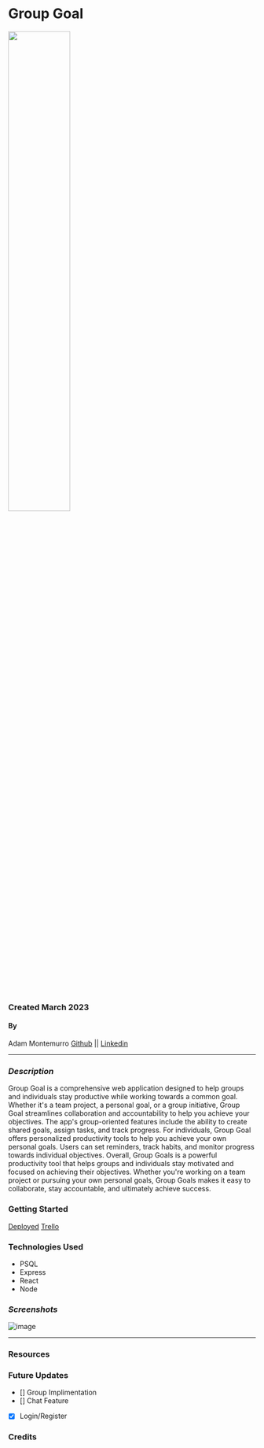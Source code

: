 # Group Goal
<img src="https://i.imgur.com/5RIIekP.png" width="50%" height="50%">

### Created March 2023
#### By 
Adam Montemurro [Github](https://github.com/AdamMontemurro) || [Linkedin](https://www.linkedin.com/in/adam-montemurro/) 
***

### ***Description***
Group Goal is a comprehensive web application designed to help groups and individuals stay productive while working towards a common goal. Whether it's a team project, a personal goal, or a group initiative, Group Goal streamlines collaboration and accountability to help you achieve your objectives. The app's group-oriented features include the ability to create shared goals, assign tasks, and track progress. For individuals, Group Goal offers personalized productivity tools to help you achieve your own personal goals. Users can set reminders, track habits, and monitor progress towards individual objectives. Overall, Group Goals is a powerful productivity tool that helps groups and individuals stay motivated and focused on achieving their objectives. Whether you're working on a team project or pursuing your own personal goals, Group Goals makes it easy to collaborate, stay accountable, and ultimately achieve success.

### Getting Started
[Deployed](https://group-goal.herokuapp.com/) 
[Trello](https://trello.com/b/hRK9BTwq/group-goal)

### Technologies Used
* PSQL
* Express
* React
* Node

### ***Screenshots***

![image](https://user-images.githubusercontent.com/122232068/229842900-6f0b87d5-91f9-4f12-abc1-7c81b7405879.png)



***


### Resources 

### Future Updates
- [] Group Implimentation 
- [] Chat Feature
- [x] Login/Register
### Credits
